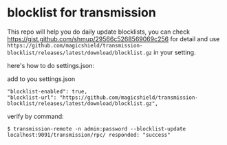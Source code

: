 # blocklist for transmission
This repo will help you do daily update blocklists, you can check https://gist.github.com/shmup/29566c5268569069c256 for detail and use `https://github.com/magicshield/transmission-blocklist/releases/latest/download/blocklist.gz` in your setting.

here's how to do settings.json:

add to you settings.json
```
"blocklist-enabled": true,
"blocklist-url": "https://github.com/magicshield/transmission-blocklist/releases/latest/download/blocklist.gz",
```

verify by command:
```
$ transmission-remote -n admin:password --blocklist-update
localhost:9091/transmission/rpc/ responded: "success"
```
